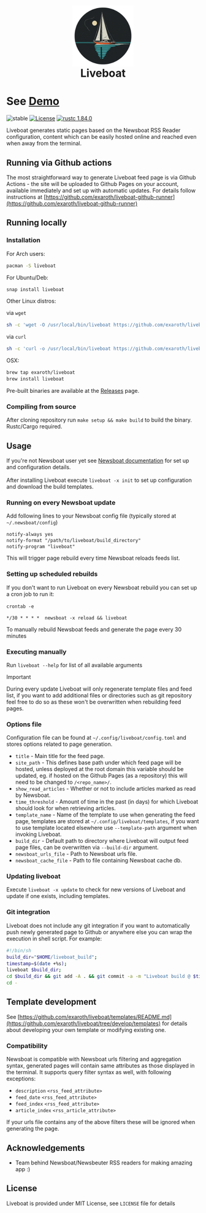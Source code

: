 <h1 align="center">
<img align="center" width="160" height="160" src="logo.png" alt="Liveboat"><br/>
Liveboat
</h1>
<h1>See <a href="https://konrad.website/liveboat-github-runner" target="_blank">Demo</a></h1>

![stable](https://github.com/exaroth/liveboat/actions/workflows/test.yml/badge.svg?branch=main)
[![License](https://img.shields.io/github/license/exaroth/liveboat)](https://github.com/exaroth/liveboat/blob/develop/LICENSE)
[![rustc 1.84.0](https://img.shields.io/badge/rust-1.84%2B-orange.svg)](https://img.shields.io/badge/rust-1.84%2B-orange.svg)

Liveboat generates static pages based on the Newsboat RSS Reader configuration, content which can be easily hosted online and reached even when away from the terminal.

## Running via Github actions
The most straightforward way to generate Liveboat feed page is via Github Actions - the site will be uploaded to Github Pages on your account, available immediately and set up with automatic updates.
For details follow instructions at [https://github.com/exaroth/liveboat-github-runner](https://github.com/exaroth/liveboat-github-runner)

## Running locally

### Installation

For Arch users:

``` sh
pacman -S liveboat
```

For Ubuntu/Deb:

``` sh
snap install liveboat
```
Other Linux distros:

via `wget`

``` sh
sh -c 'wget -O /usr/local/bin/liveboat https://github.com/exaroth/liveboat/releases/download/stable/liveboat-linux-musl && chmod +x /usr/local/bin/liveboat'
```

via `curl`
``` sh
sh -c 'curl -o /usr/local/bin/liveboat https://github.com/exaroth/liveboat/releases/download/stable/liveboat-linux-musl && chmod +x /usr/local/bin/liveboat'
```

OSX:

``` sh
brew tap exaroth/liveboat
brew install liveboat
```

Pre-built binaries are available at the [Releases](https://github.com/exaroth/liveboat/releases/tag/stable) page.

### Compiling from source

After cloning repository run `make setup && make build` to build the binary. Rustc/Cargo required.

## Usage

If you're not Newsboat user yet see [Newsboat documentation](https://newsboat.org/releases/2.10.2/docs/newsboat.html) for set up and configuration details.
<br/>
<br/>
After installing Liveboat execute `liveboat -x init` to set up configuration and download the build templates.

### Running on every Newsboat update

Add following lines to your Newsboat config file (typically stored at `~/.newsboat/config`)

```
notify-always yes
notify-format "/path/to/liveboat/build_directory"
notify-program "liveboat"
```
This will trigger page rebuild every time Newsboat reloads feeds list.

###  Setting up scheduled rebuilds

If you don't want to run Liveboat on every Newsboat rebuild you can set up a cron job to run it:

`crontab -e`

```
*/30 * * * *  newsboat -x reload && liveboat
```

To manually rebuild Newsboat feeds and generate the page every 30 minutes

### Executing manually

Run `liveboat --help` for list of all available arguments

> [!IMPORTANT]
> During every update Liveboat will only regenerate template files and feed list, if you want to add additional files or directories such as git repository feel free to do so as these won't be overwritten when rebuilding feed pages.

### Options file

Configuration file can be found at `~/.config/liveboat/config.toml` and stores options related to page generation.

- `title` - Main title for the feed page.
- `site_path` - This defines base path under which feed page will be hosted, unless deployed at the root domain this variable should be updated, eg. if hosted on the Github Pages (as a repository) this will need to be changed to `/<repo_name>/`.
- `show_read_articles` - Whether or not to include articles marked as read by Newsboat.
- `time_threshold` - Amount of time in the past (in days) for which Liveboat should look for when retrieving articles. 
- `template_name` - Name of the template to use when generating the feed page, templates are stored at `~/.config/liveboat/templates`, if you want to use template located elsewhere use `--template-path` argument when invoking Liveboat.
- `build_dir` - Default path to directory where Liveboat will output feed page files, can be overwritten via `--build-dir` argument.
- `newsboat_urls_file` - Path to Newsboat urls file.
- `newsboat_cache_file` - Path to file containing Newsboat cache db.

### Updating liveboat

Execute `liveboat -x update` to check for new versions of Liveboat and update if one exists, including templates.


### Git integration

Liveboat does not include any git integration if you want to automatically push newly generated page to Github or anywhere else you can wrap the execution in shell script. For example:
``` sh
#!/bin/sh
build_dir="$HOME/liveboat_build";
timestamp=$(date +%s);
liveboat $build_dir;
cd $build_dir && git add -A . && git commit -a -m "Liveboat build @ $timestamp" && git push;
cd -
```

## Template development

See [https://github.com/exaroth/liveboat/templates/README.md](https://github.com/exaroth/liveboat/tree/develop/templates) for details about developing your own template or modifying existing one.

### Compatibility

Newsboat is compatible with Newsboat urls filtering and aggregation syntax, generated pages will contain same attributes as those displayed in the terminal. It supports query filter syntax as well, with following exceptions:
- `description` `<rss_feed_attribute>`
- `feed_date` `<rss_feed_attribute>`
- `feed_index` `<rss_feed_attribute>`
- `article_index` `<rss_article_attribute>`

If your urls file contains any of the above filters these will be ignored when generating the page. 

## Acknowledgements
- Team behind Newsboat/Newsbeuter RSS readers for making amazing app :)
 
## License
Liveboat is provided under MIT License, see `LICENSE` file for details


